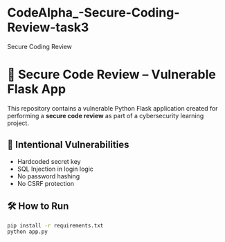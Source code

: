 # CodeAlpha_-Secure-Coding-Review-task3
Secure Coding Review 
# 🔐 Secure Code Review – Vulnerable Flask App

This repository contains a vulnerable Python Flask application created for performing a **secure code review** as part of a cybersecurity learning project.

## 🚩 Intentional Vulnerabilities
- Hardcoded secret key
- SQL Injection in login logic
- No password hashing
- No CSRF protection

## 🛠 How to Run
```bash
pip install -r requirements.txt
python app.py

